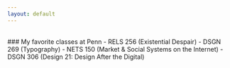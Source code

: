 ```yaml
---
layout: default
---
```

<br>
### My favorite classes at Penn
- RELS 256 (Existential Despair) 
- DSGN 269 (Typography)
- NETS 150 (Market & Social Systems on the Internet)
- DSGN 306 (Design 21: Design After the Digital)